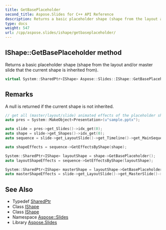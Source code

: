 ```yaml
---
title: GetBasePlaceholder
second_title: Aspose.Slides for C++ API Reference
description: Returns a basic placeholder shape (shape from the layout and/or master slide that the current shape is inherited from).
type: docs
weight: 547
url: /cpp/aspose.slides/ishape/getbaseplaceholder/
---
```

## IShape::GetBasePlaceholder method


Returns a basic placeholder shape (shape from the layout and/or master slide that the current shape is inherited from).

```cpp
virtual System::SharedPtr<IShape> Aspose::Slides::IShape::GetBasePlaceholder()=0
```

## Remarks


A null is returned if the current shape is not inherited.


```cpp
// get all (master/layout/slide) animated effects of the placeholder shape
auto pres = System::MakeObject<Presentation>(u"sample.pptx");

auto slide = pres->get_Slides()->idx_get(0);
auto shape = slide->get_Shapes()->idx_get(0);
auto sequence = slide->get_LayoutSlide()->get_Timeline()->get_MainSequence();

auto shapeEffects = sequence->GetEffectsByShape(shape);

System::SharedPtr<IShape> layoutShape = shape->GetBasePlaceholder();
auto layoutShapeEffects = sequence->GetEffectsByShape(layoutShape);

System::SharedPtr<IShape> masterShape = layoutShape->GetBasePlaceholder();
auto masterShapeEffects = slide->get_LayoutSlide()->get_MasterSlide()->get_Timeline()->get_MainSequence()->GetEffectsByShape(masterShape);
```




## See Also

* Typedef [SharedPtr](../../../system/sharedptr/)
* Class [IShape](../)
* Class [IShape](../)
* Namespace [Aspose::Slides](../../)
* Library [Aspose.Slides](../../../)

